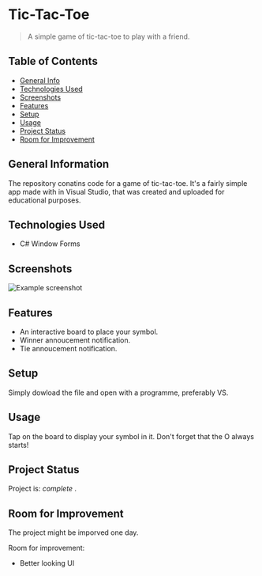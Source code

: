 # Tic-Tac-Toe
> A simple game of tic-tac-toe to play with a friend.

## Table of Contents
* [General Info](#general-information)
* [Technologies Used](#technologies-used)
* [Screenshots](#screenshots)
* [Features](#features)
* [Setup](#setup)
* [Usage](#usage)
* [Project Status](#project-status)
* [Room for Improvement](#room-for-improvement)



## General Information
The repository conatins code for a game of tic-tac-toe.
It's a fairly simple app made with in Visual Studio, that was created and uploaded for educational purposes.



## Technologies Used
- C# Window Forms 

## Screenshots
![Example screenshot](./img/screenshot.png)

## Features
- An interactive board to place your symbol.
- Winner annoucement notification.
- Tie annoucement notification.


## Setup
Simply dowload the file and open with a programme, preferably VS.


## Usage
Tap on the board to display your symbol in it. Don't forget that the O always starts!


## Project Status
Project is: _complete_ .


## Room for Improvement
The project might be imporved one day.

Room for improvement:
- Better looking UI
